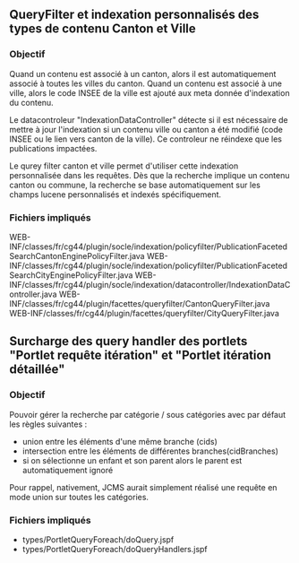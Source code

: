 ## QueryFilter et indexation personnalisés des types de contenu Canton et Ville

### Objectif

Quand un contenu est associé à un canton, alors il est automatiquement associé à toutes les villes du canton.
Quand un contenu est associé à une ville, alors le code INSEE de la ville est ajouté aux meta donnée d'indexation du contenu.

Le datacontroleur "IndexationDataController" détecte si il est nécessaire de mettre à jour l'indexation si un contenu ville ou canton a été modifié (code INSEE ou le lien vers canton de la ville). Ce controleur ne réindexe que les publications impactées.

Le qurey filter canton et ville permet d'utiliser cette indexation personnalisée dans les requêtes. Dès que la recherche implique un contenu canton ou commune, la recherche se base automatiquement sur les champs lucene personnalisés et indexés spécifiquement.

### Fichiers impliqués

WEB-INF/classes/fr/cg44/plugin/socle/indexation/policyfilter/PublicationFacetedSearchCantonEnginePolicyFilter.java
WEB-INF/classes/fr/cg44/plugin/socle/indexation/policyfilter/PublicationFacetedSearchCityEnginePolicyFilter.java
WEB-INF/classes/fr/cg44/plugin/socle/indexation/datacontroller/IndexationDataController.java
WEB-INF/classes/fr/cg44/plugin/facettes/queryfilter/CantonQueryFilter.java
WEB-INF/classes/fr/cg44/plugin/facettes/queryfilter/CityQueryFilter.java

## Surcharge des query handler des portlets "Portlet requête itération" et "Portlet itération détaillée"

### Objectif

Pouvoir gérer la recherche par catégorie / sous catégories avec par défaut les règles suivantes :
 - union entre les éléments d'une même branche (cids)
 - intersection entre les éléments de différentes branches(cidBranches)
 - si on sélectionne un enfant et son parent alors le parent est automatiquement ignoré
  
Pour rappel, nativement, JCMS aurait simplement réalisé une requête en mode union sur toutes les catégories.

### Fichiers impliqués

- types/PortletQueryForeach/doQuery.jspf
- types/PortletQueryForeach/doQueryHandlers.jspf
 
